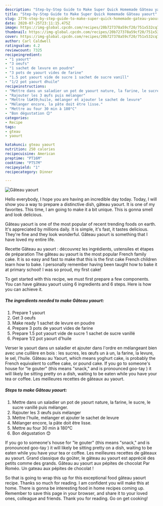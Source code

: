 ```yaml
---
description: "Step-by-Step Guide to Make Super Quick Homemade Gâteau yaourt"
title: "Step-by-Step Guide to Make Super Quick Homemade Gâteau yaourt"
slug: 2776-step-by-step-guide-to-make-super-quick-homemade-gateau-yaourt
date: 2020-07-25T23:11:15.475Z
image: https://img-global.cpcdn.com/recipes/20b727378a59cf20/751x532cq70/gateau-yaourt-photo-principale-de-la-recette.jpg
thumbnail: https://img-global.cpcdn.com/recipes/20b727378a59cf20/751x532cq70/gateau-yaourt-photo-principale-de-la-recette.jpg
cover: https://img-global.cpcdn.com/recipes/20b727378a59cf20/751x532cq70/gateau-yaourt-photo-principale-de-la-recette.jpg
author: Carl Caldwell
ratingvalue: 4.2
reviewcount: 7325
recipeingredient:
- "1 yaourt"
- "3 oeufs"
- "1 sachet de levure en poudre"
- "3 pots de yaourt vides de farine"
- "1.5 pot yaourt vide de sucre 1 sachet de sucre vanill"
- "1/2 pot yaourt dhuile"
recipeinstructions:
- "Mettre dans un saladier un pot de yaourt nature, la farine, le sucre, le sucre vanillé puis mélanger."
- "Rajouter les 3 œufs puis mélanger"
- "Mettre l&#39;huile, mélanger et ajouter le sachet de levure"
- "Mélanger encore, la pâte doit être lisse."
- "Mettre au four 30 min à 180°C"
- "Bon dégustation 😊"
categories:
- Recipe
tags:
- gteau
- yaourt

katakunci: gteau yaourt 
nutrition: 250 calories
recipecuisine: American
preptime: "PT16M"
cooktime: "PT57M"
recipeyield: "1"
recipecategory: Dinner

---
```



![Gâteau yaourt](https://img-global.cpcdn.com/recipes/20b727378a59cf20/751x532cq70/gateau-yaourt-photo-principale-de-la-recette.jpg)

Hello everybody, I hope you are having an incredible day today. Today, I will show you a way to prepare a distinctive dish, gâteau yaourt. It is one of my favorites. This time, I am going to make it a bit unique. This is gonna smell and look delicious.

Gâteau yaourt is one of the most popular of recent trending foods on earth. It's appreciated by millions daily. It is simple, it's fast, it tastes delicious. They're fine and they look wonderful. Gâteau yaourt is something that I have loved my entire life.

Recette Gâteau au yaourt : découvrez les ingrédients, ustensiles et étapes de préparation The gâteau au yaourt is the most popular French family cake. It is so easy and fast to make that this is the first cake French children learn how to bake. I personally remember having been taught how to bake it at primary school! I was so proud, my first cake!


To get started with this recipe, we must first prepare a few components. You can have gâteau yaourt using 6 ingredients and 6 steps. Here is how you can achieve it.

<!--inarticleads1-->

##### The ingredients needed to make Gâteau yaourt:

1. Prepare 1 yaourt
1. Get 3 oeufs
1. Make ready 1 sachet de levure en poudre
1. Prepare 3 pots de yaourt vides de farine
1. Prepare 1.5 pot yaourt vide de sucre 1 sachet de sucre vanillé
1. Prepare 1/2 pot yaourt d&#39;huile


Verser le yaourt dans un saladier et ajouter dans l&#39;ordre en mélangeant bien avec une cuillère en bois : les sucres, les œufs un à un, la farine, la levure, le sel, l&#39;huile. Gâteau au Yaourt, which means yoghurt cake, is probably the French equivalent to coffee cake, or pound cake. If you go to someone&#39;s house for &#34;le gouter&#34; (this means &#34;snack,&#34; and is pronounced goo-tay ) it will likely be sitting pretty on a dish, waiting to be eaten while you have your tea or coffee. Les meilleures recettes de gâteaux au yaourt. 

<!--inarticleads2-->

##### Steps to make Gâteau yaourt:

1. Mettre dans un saladier un pot de yaourt nature, la farine, le sucre, le sucre vanillé puis mélanger.
1. Rajouter les 3 œufs puis mélanger
1. Mettre l&#39;huile, mélanger et ajouter le sachet de levure
1. Mélanger encore, la pâte doit être lisse.
1. Mettre au four 30 min à 180°C
1. Bon dégustation 😊


If you go to someone&#39;s house for &#34;le gouter&#34; (this means &#34;snack,&#34; and is pronounced goo-tay ) it will likely be sitting pretty on a dish, waiting to be eaten while you have your tea or coffee. Les meilleures recettes de gâteaux au yaourt. Grand classique du goûter, le gâteau au yaourt est apprécié des petits comme des grands. Gâteau au yaourt aux pépites de chocolat Par Roméo. Un gateau aux pépites de chocolat ! 

So that is going to wrap this up for this exceptional food gâteau yaourt recipe. Thanks so much for reading. I am confident you will make this at home. There is gonna be interesting food in home recipes coming up. Remember to save this page in your browser, and share it to your loved ones, colleague and friends. Thank you for reading. Go on get cooking!
